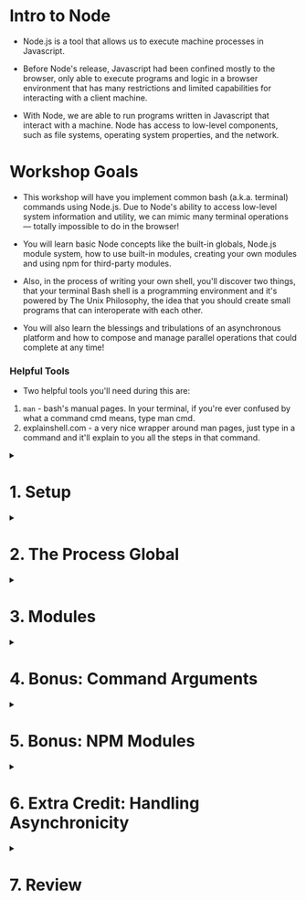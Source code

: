 # Intro to Node

- Node.js is a tool that allows us to execute machine processes in Javascript.

- Before Node's release, Javascript had been confined mostly to the browser, only able to execute programs and logic in a browser environment that has many restrictions and limited capabilities for interacting with a client machine.

- With Node, we are able to run programs written in Javascript that interact with a machine. Node has access to low-level components, such as file systems, operating system properties, and the network.

# Workshop Goals

- This workshop will have you implement common bash (a.k.a. terminal) commands using Node.js. Due to Node's ability to access low-level system information and utility, we can mimic many terminal operations — totally impossible to do in the browser!

- You will learn basic Node concepts like the built-in globals, Node.js module system, how to use built-in modules, creating your own modules and using npm for third-party modules.

- Also, in the process of writing your own shell, you'll discover two things, that your terminal Bash shell is a programming environment and it's powered by The Unix Philosophy, the idea that you should create small programs that can interoperate with each other.

- You will also learn the blessings and tribulations of an asynchronous platform and how to compose and manage parallel operations that could complete at any time!

### Helpful Tools

- Two helpful tools you'll need during this are:

1. `man` - bash's manual pages. In your terminal, if you're ever confused by what a command cmd means, type man cmd.
2. explainshell.com - a very nice wrapper around man pages, just type in a command and it'll explain to you all the steps in that command.

<details>
<summary><h1>1. Setup</h1></summary>

- This workshop will be built completely from an empty directory! This means that our Git workflow will be slightly different. Instead of both partners forking from a shared starting point, one partner ("PartnerA") will create the initial project, and the other partner ("PartnerB") will fork that project.

- **PartnerA**: Create the initial project on your local machine by executing the following commands:

```bash
$ mkdir node-shell # create a new directory named `node-shell`
$ cd node-shell # switch into this directory
$ touch bash.js # create a new file
$ git init # creates a .git file in the current directory
$ git add bash.js
$ git commit -m "added bash.js file"
$ git log # shows the commit you just made (optional - it's nice to see though!)
```

- **PartnerA**: Go to Github and create a new Github repository for your project. Follow the usual instructions to push your local project up to your remote. When done, share the Github url with your partner.

- **PartnerB**: Fork your partner's Github repo. Clone your fork to your machine.

**Both partners**: add each other's Github repos as remotes for your local repos as usual!

</details>

<details>
<summary><h1>2. The Process Global</h1></summary>
<details>
<summary><h1>Read: Simulating the Bash Shell</h1></summary>

We'd like to build a system that works like this:

```bash
[user@localhost]$ node bash.js
prompt> ls
.git
bash.js
```

- When we type `$ node bash.js` we enter a program that outputs `prompt>`.
- Then our program will be able to listen for various commands and respond!
- How are we outputting the prompt and getting information back? Let's explore the **_process_** global that exists in all **_node_** programs.

# Read: The `process` global variable

- When we run `node [filename]` in the terminal, we are instantiating a process on a computer.
- This is a process just like the one running your Chrome window and the list of processes you can see in **Activity Monitor** tool on OSX or **Task Manager** on Windows.
- Meta-information about this process accessible to you by using the process global in a Node program.

</details>

<details>
<summary><h1>Code: Stream Communication</h1></summary>

- In Unix environments, programs can communicate with streams called _STDIN_, _STDOUT_, and _STDERR_ (Standard Input, Output, and Error).
- As the names imply, Standard Input is data flowing into the program and Standard Output is a channel for data coming out from the program.
- For a process started in the terminal, STDIN might be keyboard input, and _STDOUT_ is displayed in the terminal as text.

- Node.js gives us access to these streams in the form of **process.stdin** and **process.stdout** objects.
- In fact, Node's console.log is actually just a thin wrapper around stdout.
- You may not know much about streams, but for this workshop we only need to know how to read and write as shown below.

```javascript
// Output a prompt
process.stdout.write('prompt > ');

// The stdin 'data' event fires after a user types in a line
process.stdin.on('data', (data) => {
  const cmd = data.toString().trim(); // remove the newLine

  process.stdout.write('You typed: ' + cmd);
  process.stdout.write('\nprompt > ');
});
```

- Type this out into your _bash.js_ file and run _node bash.js_ from the command line. You should see something like this:

```bash
[user@localhost]$ node bash.js
prompt > hello world
You typed: hello world
prompt >
```

Note that our process doesn't immediately end this time. That's because we've registered a _listener_ to **_stdin_**, so Node won't kill the process automatically, as it assumes you may want to keep waiting for more user input. If you want to quit your Node prompt, use ^C (CTRL+C is the Unix polite interrupt signal).

</details>

<details>
<summary><h1>Code: `pwd`</h1></summary>

- The first bash command we'll implement in our node-shell program is `pwd`, which simply prints out the full path to the current working directory. **Try running the real pwd command in your terminal for yourself**

**The result should behave something like this:**

```bash
[user@localhost]$ node bash.js
prompt > pwd
/users/you/dev/node-shell
prompt >
```

<details>
<summary>Hint: Getting the working directory</summary>
The process's *current working directory* (cwd) is available as a method on the process global. See if you can find it in the <a href="https://nodejs.org/api/process.html">Node Docs</a>!
</details>

</details>

<details>
<summary><h1>Code: Streamline with Nodemon</h1></summary>

- As you are developing your **bash.js**, you may find it annoying to keep doing:

1. node bash.js
2. test a command
3. write some code in bash.js
4. CTRL+C to gracefully quit the running process
5. node bash.js
6. re-test the command

- Luckily, the **_nodemon npm module_** is here to help. Simply install it globally:

```bash
$ npm install -g nodemon
```

And now run `nodemon bash.js`. Nodemon watches files in a directory, recursively, and if they change it stops the process and re-runs your original command. Voilà, instant refreshing prompt during development!

</details>
</details>

<details>
<summary><h1>3. Modules</h1></summary>
<details>
<summary><h3>Read: Separating commands into separate files</h3></summary>

- The **pwd** command is a good start, but we have many more to come!
- It may get a bit unruly if we put all the logic for all of our commands squashed into our _bash.js_ file alongside logic for parsing the original command string, so let's plan for the future and put each of our command functions in a separate file.
- Those files will then export the functions that represent each of our commands!

```

+--------------+       +------------+
|              |       |            |
|    pwd.js    +---+--->  bash.js   |
|              |   ^   |            |
+--------------+   |   +------------+
                   +
                The module pwd.js can export
                information to the bash.js file

```

</details>

<details>
<summary><h3>Code: Creating a module</h3></summary>

- Create a new file called **_pwd.js_** and move the logic for the pwd command into this file. For the time being, include printing the next `prompt >` in that logic.

- This **_pwd.js_** file should **module.exports** the function containing the logic for our pwd command.

- Wire up **bash.js** so if the user types in a command pwd, it accesses that command function in the exports coming from **pwd.js** and calls it.

<details>
<summary>Hint: Exporting functions</summary>
In pwd.js your code should look something like this:

```javascript
module.exports = function () {
  // pwd code
};
```

Keep going!

</details>

<details>
<summary>Hint: Running commands from bash.js</summary>
In bash.js, you can access pwd.js like so:

```javascript
// we can access the pwd function and store it in a variable like so
const pwd = require('./pwd');

// if a user enters 'pwd' as an argument, we can then call it
pwd();
```

You got this!

</details>

</details>

<details>
<summary><h3>Code: Built-in modules and `ls`</h3></summary>

- Every programming language will come with a standard library of modules that make your work as a developer much easier (and of course, Node's standard library is considered very powerful for web development).

- One of the most powerful modules available in Node is the [fs module](https://nodejs.org/api/fs.html).
- This built-in Node module allows us to access the machine's file system in varied and powerful ways. This is definitely not something you can do in the browser!

- Let's use the **fs** module to implement a very familiar command: ls. Take the same steps as our pwd command to scaffold. That means:

  - Create a new file called **_ls.js_**, which exports a function containing our ls functionality
  - When the user types in ls, execute the ls function

- Don't forget, fs is not a global (like process) but a module — that means you'll need to require it: const fs = require('fs');

##### Implementing `ls`

- You can use `fs.readdir` to get the files in a directory.

```javascript
// files will be an array of filenames, like ['bash.js', 'pwd.js']
fs.readdir('./', 'utf8', (err, files) => {
  if (err) {
    throw err;
  } else {
    process.stdout.write(files.join('\n'));
    process.stdout.write('prompt > ');
  }
});
```

**NOTE:** do not omit the error-handling aspect of Node-style callback functions ("errbacks")! The reason they make you write err first is to never forget to handle that potential err somehow — even if you simply throw it to the execution stack. Otherwise, you can have silent errors, which are as difficult to debug as they sound.

**ALSO NOTE:** There exists a simpler, synchronous version of the fs.readdir method, fs.readdirSync. Throughout this workshop, however, you will be required to use async methods. This is an artificial imposition since our node shell UI does not significantly benefit from asynchronicity; however, we want you to practice using Node.js-style callbacks for control flow. Such practice will pay off very soon when we learn Express.js.

</details>
</details>

<details>
<summary><h1>4. Bonus: Command Arguments</h1></summary>

<details>
<summary><h3>Code: Implementing `cat`</h3></summary>

- For our next command, we'll implement [cat](http://www.linfo.org/cat.html). It has nothing to do with felines! Try out the real cat from your command line by typing `cat <fileName> (ex. cat bash.js)`. You should see the contents of that file printed to the console.

- To implement this command, we'll need to accept not only the name of the command, but also the name of the file that the command will act upon.

- Figure out, using fs, how to implement this command for one file argument. The hints below will help, but try to figure it out on your own first.

<details>
<summary>Hint: Approach</summary>

First, modify your **bash.js** so that it captures not only the name of the command, but also the argument to that command. Then, implement **cat.js** as a module that exports a function that accepts the argument to the `cat` command, and prints out the contents of that file Finally, pull your cat function into bash.js and hook up the logic!

</details>

<details>
<summary>Hint: Handling more than one argument</summary>

Your input should be a string containing the name of the command and the filename, separated by a space. You can **split** the string at the space to separate them.

</details>

<details>
<summary>Hint: Implementing cat</summary>

The `cat` function should expect to receive a "fileName" as an argument. It will be passed this argument from **bash.js**

</details>

<details>
<summary>Hint: Getting file data</summary>

Take a look at the [readFile](https://nodejs.org/api/fs.html#fs_fs_readfile_path_options_callback) method on fs. Do NOT use readFileSync.

</details>

</details>
</details>

<details>
<summary><h1>5. Bonus: NPM Modules</h1></summary>

<details>
<summary><h3>Read: Implementing `curl`</h3></summary>

- **curl** is a useful command line tool to download websites.
- **Try out the real curl by executing curl http://www.google.com on your command line.**
- It will look a little messy, but what you're seeing is the same HTML document you get when you type http://www.google.com into your browser url bar!
- Your command line doesn't know how to parse and render HTML/CSS like your browser, so we just see the output as a long string instead of a nice webpage.

- Our next exercise is to implement curl using the request module: http://github.com/mikeal/request

- Note: There is a built-in http module in Node that we could use to accomplish this, but it's a bit harder to use. Instead, we'll use a nice module like request that abstracts away some of the complexity of using the built-in http.

- However, before we can use the request module we have to dive a bit into how node handles external modules using a tool called npm (node package manager).
</details>

<details>
<summary><h3>Read: Third Party Modules</h3></summary>

When refer to "modules" in node, there are three kinds of modules we could be talking about:

- There are the modules that are built into node (like fs)
- There are the modules we create (like all of our implemented commands)
- Then there are the modules we find on [npm](https://www.npmjs.com/).

**npm** is a package repository that gives access to interesting, creative and powerful programs built in node, made by people all over the world. It is now officially the largest repository of programming modules ever; the Node open source community is amazing!

</details>

<details>
<summary><h3>Code: `npm install request`</h3></summary>

[request](https://www.npmjs.com/package/request) is a cool, simple package that allows us to easily make requests to other sites. Read the [Github README](https://github.com/request/request) to get a flavor of how it's used.

To install request into your project, you'll have to do a few things in your terminal:

    - run `npm init`. This will take you through a quick step-by-step that will create a package.json file. Read a bit about what this file is here.
    - run `npm install request`. This will contact npm and download the **request** library. A new directory in your project will be created called **node_modules**. This is where npm places all third-party modules to be used in your program. Npm will also save **request** at a specific version as a dependency to your project. Check out your **package.json** after your install has completed - you'll see **request** listed there under **"dependencies"**. This makes it easy for someone else (or your future self) to install your project in the future - **instead of having to install each dependency one-by-one, you can just type `npm install`, and any packages listed in **"dependencies"** will be downloaded. How convenient!
    - Create a new **curl.js** module. In **curl.js,** you can now use the statement `require('request')` to gain access to the request library.

</details>

<details>
<summary><h3>Code: Implement `curl`</h3></summary>

Now that you have **request** available to **require**, implement the **curl** command. It should make an HTTP GET request to a given URL, and print out the HTTP response body.

</details>
</details>

<details>
<summary><h1>6. Extra Credit: Handling Asynchronicity</h1></summary>

<details>
<summary><h3>Code: Remove repeated work</h3></summary>

Right now, if you've implemented the commands, you'll notice a few repeated patterns:

1. Execute the command's work
2. Output the result of the command
3. Show the prompt and wait for the next command

The only thing that's unique is step 1. Steps 2 and 3 are repeated for each command.

Let's use the power of **_callback functions_** to remove steps 2 and 3.

- Create a function called _done_ in **bash.js** that takes in one argument: output.

```javascript
function done(output) {
  // ahow the output
  // show the prompt
}
```

- Now pass this function into each of your command functions. Rewrite your command functions so that they merely create the output string (instead of printing it directly to the **process.stdout**) and then call **done** after they've completed.

Here's an example with ls:

```javascript
module.exports = (done) => {
  fs.readdir('./', 'utf8', (err, files) => {
    if (err) {
      done('Something went wrong!');
    } else {
      done(files.join('\n'));
    }
  });
};
```

Key takeaways:

- The ls function expects to receive the done function as a parameter, and then calls it. done is referred to as a callback function because it lets us call back someplace else (usually it lets us continue execution in a previous context, in this case back in our bash.js runner code`).

- Even though we're doing a fs.readdir here which is asynchronous, because we're using the done callback function inside the fs.readdir callback function, our bash.js file can specify what to do with the eventual results from our command.js operation. Nifty!
</details>

<details>
<summary><h3>If You Finish Early: Extra Credit</h3></summary>

Well done! The nice thing about this exercise is that you may continue work on it to build even more commands into your oeuvre. If you still have time, try implementing some of these other commands/features (listed from easier to harder). Use the **man** pages or explainshell.com to look up what the commands do, and then take a shot at implementing them!

- **_date_**
- **_echo_**
- **_head_**
- **_tail_**
- **_sort_**
- **_wc_**
- **_uniq_**
- **_find_**
</details>
</details>

<details>
<summary><h1>7. Review</h1></summary>

#### Main Takeaways

- Concepts of program execution
  - A program is data / text in storage
  - A process is a program loaded into memory and executed by the CPU
    - A thread is a sequence of steps executed by the CPU
    - A process consists of one or more threads which share memory (variables)
    - Multiple processes can be spawned from the same program
    - Processes do not share memory
    - The Operating System (OS) schedules jumps between all active threads
    - Every process has a PID (Process ID)
- UNIX basics
  - Every UNIX command is really a small, single-purpose program
  - **man **\_\*\*\*\* is a UNIX command for reading the manual pages for a given command
  - UNIX programs accept data from STDIN and output data to STDOUT (normally) or STDERR (if something went wrong)
  - Many UNIX programs accept an argument (e.g. a filename to run on)
- Node.js
  - A process for executing JavaScript on a machine, in a non-web-browser context
  - Consists of the V8 JS runtime (a single-threaded compiler), event loop, thread pool, and other C/C++ components
  - Has APIs and variables for interacting with the machine, such as the filesystem and network
    - Asynchronous, synchronous, blocking, and non-blocking
    - Node-style error-first callbacks ("errbacks") for asynchronous functions
    - Specific examples including fs.readdir, fs.readFile
    - Has global and module variables for specific information
      - **\_\_dirname:** directory the module is located in
      - **process.pwd():** directory the user initiated the node process from
      - **process.argv:** arguments user wrote to initiate the node process
      - **process.env:** object containing environment variables as properties
  - Uses the CommonJS module system
    - Definition of a module: JS or JSON file
    - Requiring modules
      - Runs the file the first time, and caches the result (if required again, simply uses the old value): "singleton"
      - The result is the **module.exports** value (JS) or JSON object (JSON) of that module
      - The **require** statement
        - Used with built-in modules: fetches by module name, e.g. `const fs = require('fs')`
        - Used with installed npm packages: fetches by module name, e.g. `const chalk = require('chalk')`
        - Used with custom-written modules (JS files): fetches by relative path, e.g. `const myCommands = require('./commands/index.js')`
          - Assumes the **js** extension, e.g. `const myCommands = require('./commands/index')`
          - Assumes an **index.js** file, e.g. `const myCommands = require('./commands/')` or `require('./commands')`

</details>
